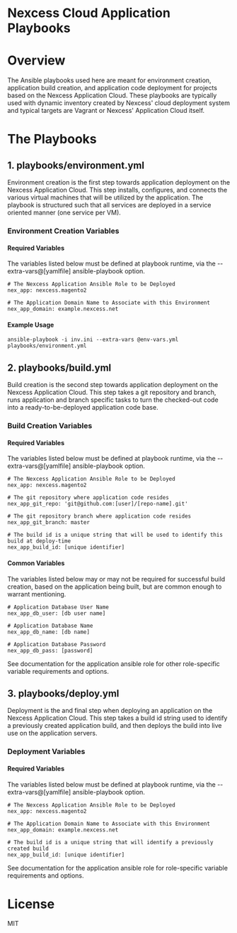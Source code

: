 Nexcess Cloud Application Playbooks
===================================
# Overview
The Ansible playbooks used here are meant for environment creation, application build creation, and application code deployment for projects based on the Nexcess Application Cloud.  These playbooks are typically used with dynamic inventory created by Nexcess' cloud deployment system and typical targets are Vagrant or Nexcess' Application Cloud itself.

# The Playbooks
## 1. playbooks/environment.yml
Environment creation is the first step towards application deployment on the Nexcess Application Cloud.  This step installs, configures, and connects the various virtual machines that will be utilized by the application. The playbook is structured such that all services are deployed in a service oriented manner (one service per VM).

### Environment Creation Variables
#### Required Variables
The variables listed below must be defined at playbook runtime, via the --extra-vars@[yamlfile] ansible-playbook option.

    # The Nexcess Application Ansible Role to be Deployed
    nex_app: nexcess.magento2

    # The Application Domain Name to Associate with this Environment
    nex_app_domain: example.nexcess.net

#### Example Usage
    ansible-playbook -i inv.ini --extra-vars @env-vars.yml playbooks/environment.yml

## 2. playbooks/build.yml
Build creation is the second step towards application deployment on the Nexcess Application Cloud.  This step takes a git repository and branch, runs application and branch specific tasks to turn the checked-out code into a ready-to-be-deployed application code base.

### Build Creation Variables
#### Required Variables
The variables listed below must be defined at playbook runtime, via the --extra-vars@[yamlfile] ansible-playbook option.

    # The Nexcess Application Ansible Role to be Deployed
    nex_app: nexcess.magento2
	
    # The git repository where application code resides
	nex_app_git_repo: 'git@github.com:[user]/[repo-name].git'
	
	# The git repository branch where application code resides
	nex_app_git_branch: master
	
	# The build id is a unique string that will be used to identify this build at deploy-time
	nex_app_build_id: [unique identifier]

#### Common Variables
The variables listed below may or may not be required for successful build creation, based on the application being built, but are common enough to warrant mentioning.

    # Application Database User Name
	nex_app_db_user: [db user name]
	
	# Application Database Name
    nex_app_db_name: [db name]
	
	# Application Database Password
	nex_app_db_pass: [password]
See documentation for the application ansible role for other role-specific variable requirements and options.

## 3. playbooks/deploy.yml
Deployment is the and final step when deploying an application on the Nexcess Application Cloud.  This step takes a build id string used to identify a previously created application build, and then deploys the build into live use on the application servers.

### Deployment Variables
#### Required Variables
The variables listed below must be defined at playbook runtime, via the --extra-vars@[yamlfile] ansible-playbook option.

    # The Nexcess Application Ansible Role to be Deployed
    nex_app: nexcess.magento2

    # The Application Domain Name to Associate with this Environment
    nex_app_domain: example.nexcess.net

    # The build id is a unique string that will identify a previously created build
    nex_app_build_id: [unique identifier]
See documentation for the application ansible role for role-specific variable requirements and options.

# License
MIT
